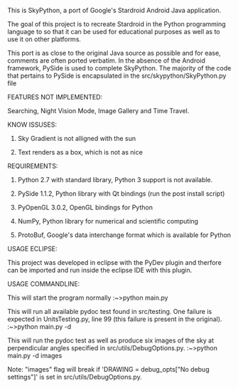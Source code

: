 This is SkyPython, a port of Google's Stardroid Android Java application.

The goal of this project is to recreate Stardroid in the Python programming 
language to so that it can be used for educational purposes as well as to use 
it on other platforms. 

This port is as close to the original Java source as possible and for ease, 
comments are often ported verbatim. In the absence of the Android framework,
PySide is used to complete SkyPython. The majority of the code that pertains
to PySide is encapsulated in the src/skypython/SkyPython.py file


FEATURES NOT IMPLEMENTED:

Searching, Night Vision Mode, Image Gallery and Time Travel.


KNOW ISSUSES:

1) Sky Gradient is not alligned with the sun

2) Text renders as a box, which is not as nice

REQUIREMENTS:

1) Python 2.7 with standard library, Python 3 support is not available.

2) PySide 1.1.2, Python library with Qt bindings (run the post install script)

3) PyOpenGL 3.0.2, OpenGL bindings for Python

4) NumPy, Python library for numerical and scientific computing

5) ProtoBuf, Google's data interchange format which is available for Python


USAGE ECLIPSE:

This project was developed in eclipse with the PyDev plugin and therfore
can be imported and run inside the eclipse IDE with this plugin.


USAGE COMMANDLINE:

This will start the program normally
:~>python main.py

This will run all available pydoc test found in src/testing. One failure is 
expected in UnitsTesting.py, line 99 (this failure is present in the original).
:~>python main.py -d

This will run the pydoc test as well as produce six images of the sky at
perpendicular angles specified in src/utils/DebugOptions.py.
:~>python main.py -d images

Note: "images" flag will break if 'DRAWING = debug_opts["No debug settings"]'
is set in src/utils/DebugOptions.py.